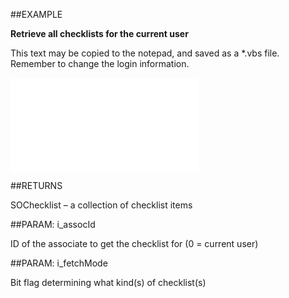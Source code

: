 

##EXAMPLE

**Retrieve all checklists for the current user**

This text may be copied to the notepad, and saved as a *.vbs file. Remember to change the login information.

![](../../Examples/vbs/Database.GetChecklist.vbs.txt)




##RETURNS

SOChecklist – a collection of checklist items





##PARAM: i_assocId

ID of the associate to get the checklist for (0 = current user)





##PARAM: i_fetchMode

Bit flag determining what kind(s) of checklist(s)



